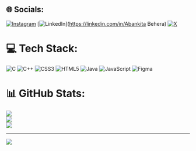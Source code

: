 
## 🌐 Socials:
[![Instagram](https://img.shields.io/badge/Instagram-%23E4405F.svg?logo=Instagram&logoColor=white)](https://instagram.com/abankita_25) [![LinkedIn](https://img.shields.io/badge/LinkedIn-%230077B5.svg?logo=linkedin&logoColor=white)](https://linkedin.com/in/Abankita Behera) [![X](https://img.shields.io/badge/X-black.svg?logo=X&logoColor=white)](https://x.com/AstroAB_25) 

# 💻 Tech Stack:
![C](https://img.shields.io/badge/c-%2300599C.svg?style=for-the-badge&logo=c&logoColor=white) ![C++](https://img.shields.io/badge/c++-%2300599C.svg?style=for-the-badge&logo=c%2B%2B&logoColor=white) ![CSS3](https://img.shields.io/badge/css3-%231572B6.svg?style=for-the-badge&logo=css3&logoColor=white) ![HTML5](https://img.shields.io/badge/html5-%23E34F26.svg?style=for-the-badge&logo=html5&logoColor=white) ![Java](https://img.shields.io/badge/java-%23ED8B00.svg?style=for-the-badge&logo=openjdk&logoColor=white) ![JavaScript](https://img.shields.io/badge/javascript-%23323330.svg?style=for-the-badge&logo=javascript&logoColor=%23F7DF1E) ![Figma](https://img.shields.io/badge/figma-%23F24E1E.svg?style=for-the-badge&logo=figma&logoColor=white)
# 📊 GitHub Stats:
![](https://github-readme-stats.vercel.app/api?username=Abankita&theme=dark&hide_border=false&include_all_commits=true&count_private=true)<br/>
![](https://github-readme-streak-stats.herokuapp.com/?user=Abankita&theme=dark&hide_border=false)<br/>
![](https://github-readme-stats.vercel.app/api/top-langs/?username=Abankita&theme=dark&hide_border=false&include_all_commits=true&count_private=true&layout=compact)

---
[![](https://visitcount.itsvg.in/api?id=Abankita&icon=0&color=0)](https://visitcount.itsvg.in)

<!-- Proudly created with GPRM ( https://gprm.itsvg.in ) -->
